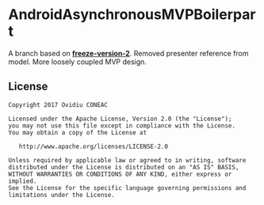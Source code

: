 # AndroidAsynchronousMVPBoilerpart
A branch based on [__freeze-version-2__](https://github.com/ovicon/AndroidAsynchronousMVPBoilerpart/tree/freeze-version-2). Removed presenter reference from model. More loosely coupled MVP design.
 
License
-------

    Copyright 2017 Ovidiu CONEAC

    Licensed under the Apache License, Version 2.0 (the "License");
    you may not use this file except in compliance with the License.
    You may obtain a copy of the License at

       http://www.apache.org/licenses/LICENSE-2.0

    Unless required by applicable law or agreed to in writing, software
    distributed under the License is distributed on an "AS IS" BASIS,
    WITHOUT WARRANTIES OR CONDITIONS OF ANY KIND, either express or implied.
    See the License for the specific language governing permissions and
    limitations under the License.
